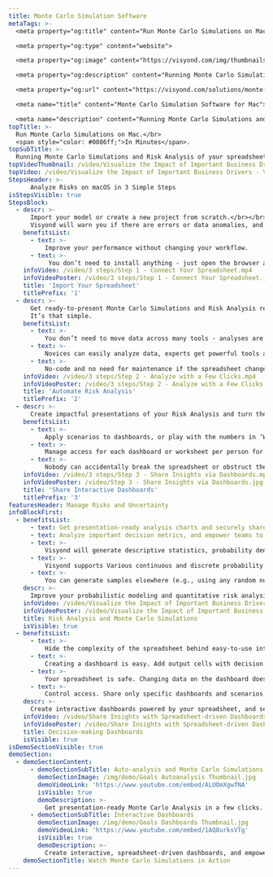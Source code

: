 ```yaml
---
title: Monte Carlo Simulation Software
metaTags: >-
  <meta property="og:title" content="Run Monte Carlo Simulations on Mac. In Minutes.">

  <meta property="og:type" content="website">

  <meta property="og:image" content="https://visyond.com/img/thumbnails/Solutions2022/Thumbnail - Solutions - Simulations 2022.png">

  <meta property="og:description" content="Running Monte Carlo Simulations and Risk Analysis of your spreadsheet model on macOS has never been easier. Upload your spreadsheet and get Monte Carlo Analysis reports.">

  <meta property="og:url" content="https://visyond.com/solutions/monte-carlo-simulation-software/">

  <meta name="title" content="Monte Carlo Simulation Software for Mac">

  <meta name="description" content="Running Monte Carlo Simulations and Risk Analysis of your spreadsheet model on macOS has never been easier. Upload your spreadsheet and get Monte Carlo Analysis reports.">
topTitle: >-
  Run Monte Carlo Simulations on Mac.</br>
  <span style="color: #0086ff;">In Minutes</span>.
topSubTitle: >-
  Running Monte Carlo Simulations and Risk Analysis of your spreadsheet model on macOS has never been easier.
topVideoThumbnail: /video/Visualize the Impact of Important Business Drivers - Visyond.jpg
topVideo: /video/Visualize the Impact of Important Business Drivers - Visyond.mp4
StepsHeader: >-
      Analyze Risks on macOS in 3 Simple Steps
isStepsVisible: true
StepsBlock:
  - descr: >-
      Import your model or create a new project from scratch.</br></br>
      Visyond will warn you if there are errors or data anomalies, and create a collaborative workspace if you need to work in teams and track changes.
    benefitsList:
      - text: >-
          Improve your performance without changing your workflow.
      - text: >-
           You don’t need to install anything - just open the browser and start getting results right away.
    infoVideo: /video/3 steps/Step 1 - Connect Your Spreadsheet.mp4
    infoVideoPoster: /video/3 steps/Step 1 - Connect Your Spreadsheet.jpg
    title: 'Import Your Spreadsheet'
    titlePrefix: '1'
  - descr: >-
      Get ready-to-present Monte Carlo Simulations and Risk Analysis reports with a few clicks. If your model’s structure or data changes – just re-run the analysis to keep it up-to-date.</br></br>
      It’s that simple.
    benefitsList:
      - text: >-    
          You don’t need to move data across many tools - analyses are in the cloud together with the model, its scenarios and dashboards.
      - text: >-
          Novices can easily analyze data, experts get powerful tools at a fraction of the cost.
      - text: >-
          No-code and no need for maintenance if the spreadsheet changes.
    infoVideo: /video/3 steps/Step 2 - Analyze with a Few Clicks.mp4
    infoVideoPoster: /video/3 steps/Step 2 - Analyze with a Few Clicks.jpg      
    title: 'Automate Risk Analysis'
    titlePrefix: '2'   
  - descr: >-
      Create impactful presentations of your Risk Analysis and turn them into interactive ‘what-if’ calculators where viewers can play with the numbers and visualize their own forecasts (powered by your spreadsheet's formulas).
    benefitsList:
      - text: >-
          Apply scenarios to dashboards, or play with the numbers in ‘What-if’ mode.
      - text: >-
          Manage access for each dashboard or worksheet per person for security and simplicity reasons.
      - text: >-
          Nobody can accidentally break the spreadsheet or obstruct the dashboard views of other collaborators.                 
    infoVideo: /video/3 steps/Step 3 - Share Insights via Dashboards.mp4
    infoVideoPoster: /video/Step 3 - Share Insights via Dashboards.jpg    
    title: 'Share Interactive Dashboards'
    titlePrefix: '3'  
featuresHeader: Manage Risks and Uncertainty
infoBlockFirst:
  - benefitsList:
      - text: Get presentation-ready analysis charts and securely share them with collaborators.
      - text: Analyze important decision metrics, and empower teams to self-serve and collaborate on analyses. All this - in a single platform that connects spreadsheets, analyses and dashboards.
      - text: >-
          Visyond will generate descriptive statistics, probability density and cumulative distribution functions.      
      - text: >-
          Visyond supports Various continuous and discrete probability distributions. If you aren’t sure what distribution to use, Visyond can analyze your historical data and suggest options.
      - text: >-
          You can generate samples elsewhere (e.g., using any random number generator) and add external samples to Visyond.
    descr: >-
      Improve your probabilistic modeling and quantitative risk analysis workflow with Monte Carlo Simulations and visualize the probability of the output decision metrics taking certain values.
    infoVideo: /video/Visualize the Impact of Important Business Drivers - Visyond.mp4
    infoVideoPoster: /video/Visualize the Impact of Important Business Drivers - Visyond.jpg
    title: Risk Analysis and Monte Carlo Simulations
    isVisible: true
  - benefitsList:
      - text: >-
          Hide the complexity of the spreadsheet behind easy-to-use interactive dashboards, exposing only relevant inputs collaborators can ‘play’ with.
      - text: >-
          Creating a dashboard is easy. Add output cells with decision metrics from your spreadsheet, select input cells, style them as sliders or dropdowns, throw in some charts, and your dashboard is ready to go!
      - text: >-
          Your spreadsheet is safe. Changing data on the dashboard does not change the spreadsheet.
      - text: >-
          Control access. Share only specific dashboards and scenarios with specific collaborators.
    descr: >-
      Create interactive dashboards powered by your spreadsheet, and securely share them online. Let your team or clients safely play with the numbers and reflect on scenarios without the risk of breaking the spreadsheet.
    infoVideo: /video/Share Insights with Spreadsheet-driven Dashboards - Visyond.mp4
    infoVideoPoster: /video/Share Insights with Spreadsheet-driven Dashboards - Visyond.jpg
    title: Decision-making Dashboards
    isVisible: true
isDemoSectionVisible: true
demoSection:
  - demoSectionContent:      
      - demoSectionSubTitle: Auto-analysis and Monte Carlo Simulations
        demoSectionImage: /img/demo/Goals Autoanalysis Thumbnail.jpg
        demoVideoLink: 'https://www.youtube.com/embed/ALUOmXgwfNA'
        isVisible: true
        demoDescription: >-
          Get presentation-ready Monte Carlo Analysis in a few clicks.
      - demoSectionSubTitle: Interactive Dashboards
        demoSectionImage: /img/demo/Goals Dashboards Thumbnail.jpg
        demoVideoLink: 'https://www.youtube.com/embed/1AQ8urksVTg'
        isVisible: true
        demoDescription: >-
          Create interactive, spreadsheet-driven dashboards, and empower collaborators to test scenarios without the risk of breaking the model.          
    demoSectionTitle: Watch Monte Carlo Simulations in Action
---
```



